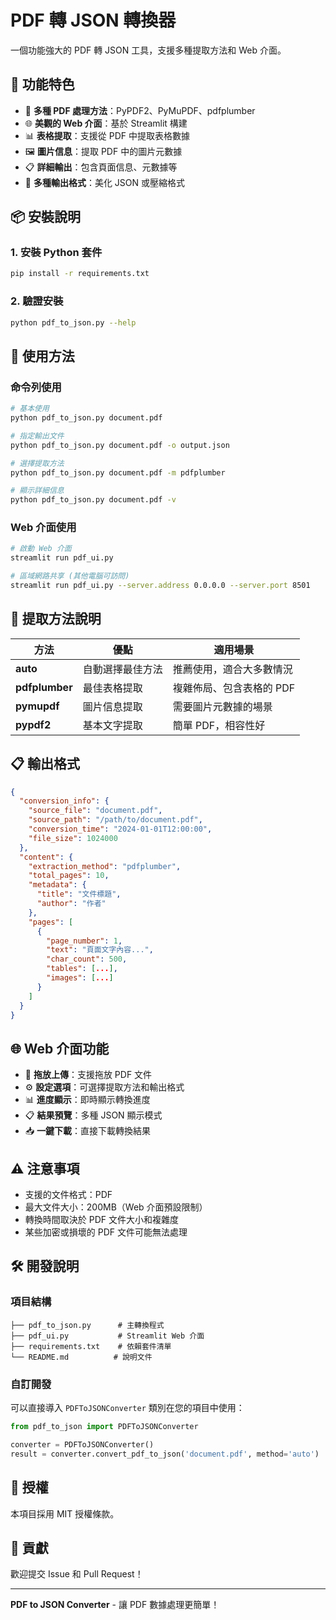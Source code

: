 # PDF 轉 JSON 轉換器

一個功能強大的 PDF 轉 JSON 工具，支援多種提取方法和 Web 介面。

## 🚀 功能特色

- 📄 **多種 PDF 處理方法**：PyPDF2、PyMuPDF、pdfplumber
- 🌐 **美觀的 Web 介面**：基於 Streamlit 構建
- 📊 **表格提取**：支援從 PDF 中提取表格數據
- 🖼️ **圖片信息**：提取 PDF 中的圖片元數據
- 📋 **詳細輸出**：包含頁面信息、元數據等
- 💾 **多種輸出格式**：美化 JSON 或壓縮格式

## 📦 安裝說明

### 1. 安裝 Python 套件

```bash
pip install -r requirements.txt
```

### 2. 驗證安裝

```bash
python pdf_to_json.py --help
```

## 🎯 使用方法

### 命令列使用

```bash
# 基本使用
python pdf_to_json.py document.pdf

# 指定輸出文件
python pdf_to_json.py document.pdf -o output.json

# 選擇提取方法
python pdf_to_json.py document.pdf -m pdfplumber

# 顯示詳細信息
python pdf_to_json.py document.pdf -v
```

### Web 介面使用

```bash
# 啟動 Web 介面
streamlit run pdf_ui.py

# 區域網路共享 (其他電腦可訪問)
streamlit run pdf_ui.py --server.address 0.0.0.0 --server.port 8501
```

## 🔧 提取方法說明

| 方法 | 優點 | 適用場景 |
|------|------|----------|
| **auto** | 自動選擇最佳方法 | 推薦使用，適合大多數情況 |
| **pdfplumber** | 最佳表格提取 | 複雜佈局、包含表格的 PDF |
| **pymupdf** | 圖片信息提取 | 需要圖片元數據的場景 |
| **pypdf2** | 基本文字提取 | 簡單 PDF，相容性好 |

## 📋 輸出格式

```json
{
  "conversion_info": {
    "source_file": "document.pdf",
    "source_path": "/path/to/document.pdf",
    "conversion_time": "2024-01-01T12:00:00",
    "file_size": 1024000
  },
  "content": {
    "extraction_method": "pdfplumber",
    "total_pages": 10,
    "metadata": {
      "title": "文件標題",
      "author": "作者"
    },
    "pages": [
      {
        "page_number": 1,
        "text": "頁面文字內容...",
        "char_count": 500,
        "tables": [...],
        "images": [...]
      }
    ]
  }
}
```

## 🌐 Web 介面功能

- 📁 **拖放上傳**：支援拖放 PDF 文件
- ⚙️ **設定選項**：可選擇提取方法和輸出格式
- 📊 **進度顯示**：即時顯示轉換進度
- 📋 **結果預覽**：多種 JSON 顯示模式
- 📥 **一鍵下載**：直接下載轉換結果

## ⚠️ 注意事項

- 支援的文件格式：PDF
- 最大文件大小：200MB（Web 介面預設限制）
- 轉換時間取決於 PDF 文件大小和複雜度
- 某些加密或損壞的 PDF 文件可能無法處理

## 🛠️ 開發說明

### 項目結構

```
├── pdf_to_json.py      # 主轉換程式
├── pdf_ui.py           # Streamlit Web 介面
├── requirements.txt    # 依賴套件清單
└── README.md          # 說明文件
```

### 自訂開發

可以直接導入 `PDFToJSONConverter` 類別在您的項目中使用：

```python
from pdf_to_json import PDFToJSONConverter

converter = PDFToJSONConverter()
result = converter.convert_pdf_to_json('document.pdf', method='auto')
```

## 📄 授權

本項目採用 MIT 授權條款。

## 🤝 貢獻

歡迎提交 Issue 和 Pull Request！

---

**PDF to JSON Converter** - 讓 PDF 數據處理更簡單！
